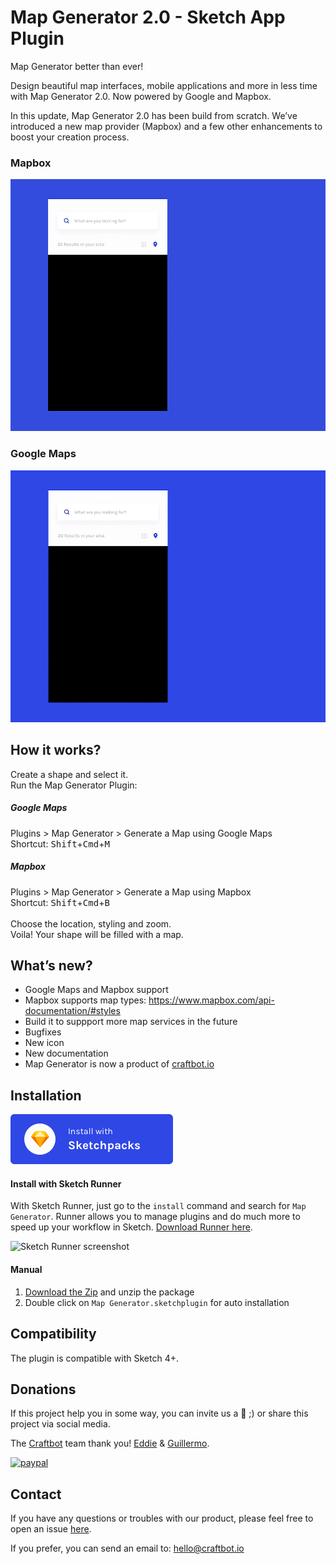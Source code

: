 # Map Generator 2.0 - Sketch App Plugin

Map Generator better than ever!

Design beautiful map interfaces, mobile applications and more in less time with Map Generator 2.0. Now powered by Google and Mapbox.

In this update, Map Generator 2.0 has been build from scratch. We’ve introduced a new map provider (Mapbox) and a few other enhancements to boost your creation process.

### Mapbox

![Mapbox](/assets/mapbox.gif?raw=true "Map Generator using Mapbox")

### Google Maps

![Google Maps](/assets/google.gif?raw=true "Map Generator using Google Maps")

## How it works?

Create a shape and select it.
<br>
Run the Map Generator Plugin:
##### Google Maps
Plugins > Map Generator > Generate a Map using Google Maps
<br>
Shortcut: <kbd>Shift</kbd>+<kbd>Cmd</kbd>+<kbd>M</kbd>
##### Mapbox
Plugins > Map Generator > Generate a Map using Mapbox
<br>
Shortcut: <kbd>Shift</kbd>+<kbd>Cmd</kbd>+<kbd>B</kbd>
<br><br>
Choose the location, styling and zoom.
<br>
Voila! Your shape will be filled with a map.

## What’s new?

* Google Maps and Mapbox support
* Mapbox supports map types: https://www.mapbox.com/api-documentation/#styles
* Build it to suppport more map services in the future
* Bugfixes
* New icon
* New documentation
* Map Generator is now a product of [craftbot.io](http://craftbot.io)

## Installation

[![Install Sketch Map Generator with Sketchpacks](/assets/sketchpacks.png?raw=true "Install Sketch Map Generator with Sketchpacks")](https://sketchpacks.com/eddiesigner/sketch-map-generator/install)

#### Install with Sketch Runner
With Sketch Runner, just go to the `install` command and search for `Map Generator`. Runner allows you to manage plugins and do much more to speed up your workflow in Sketch. [Download Runner here](http://www.sketchrunner.com).

![Sketch Runner screenshot](https://res.cloudinary.com/edev/image/upload/v1511169425/Screen_Shot_2017-11-20_at_10.16.49_AM_oiwp2j.png)

#### Manual

1. [Download the Zip](https://github.com/eddiesigner/sketch-map-generator/archive/master.zip) and unzip the package
2. Double click on `Map Generator.sketchplugin` for auto installation

## Compatibility

The plugin is compatible with Sketch 4+.

## Donations

If this project help you in some way, you can invite us a :beer: ;) or share this project via social media.

The [Craftbot](http://craftbot.io) team thank you! [Eddie](https://eduardogomez.io) & [Guillermo](https://dribbble.com/guillermoseis).

[![paypal](https://www.paypalobjects.com/en_US/i/btn/btn_donate_LG.gif)](https://www.paypal.com/cgi-bin/webscr?cmd=_s-xclick&hosted_button_id=Y72RSKMLQW3BQ)

## Contact

If you have any questions or troubles with our product, please feel free to open an issue [here](https://github.com/eddiesigner/sketch-map-generator/issues).

If you prefer, you can send an email to: [hello@craftbot.io](mailto:hello@craftbot.io)
